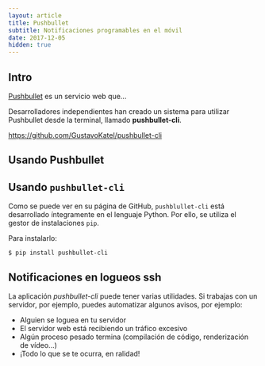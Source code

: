 ```yaml
---
layout: article
title: Pushbullet
subtitle: Notificaciones programables en el móvil
date: 2017-12-05
hidden: true
---
```


## Intro

[Pushbullet](https://www.pushbullet.com) es un servicio web que...

Desarrolladores independientes han creado un sistema para utilizar Pushbullet desde la terminal, llamado **pushbullet-cli**.

<https://github.com/GustavoKatel/pushbullet-cli>


## Usando Pushbullet


## Usando `pushbullet-cli`

Como se puede ver en su página de GitHub, `pushblullet-cli` está desarrollado íntegramente en el lenguaje Python. Por ello, se utiliza el gestor de instalaciones `pip`.

Para instalarlo:

    $ pip install pushbullet-cli



## Notificaciones en logueos ssh

La aplicación *pushbullet-cli* puede tener varias utilidades. Si trabajas con un servidor, por ejemplo, puedes automatizar algunos avisos, por ejemplo:

- Alguien se loguea en tu servidor
- El servidor web está recibiendo un tráfico excesivo
- Algún proceso pesado termina (compilación de código, renderización de vídeo...)
- ¡Todo lo que se te ocurra, en ralidad!



